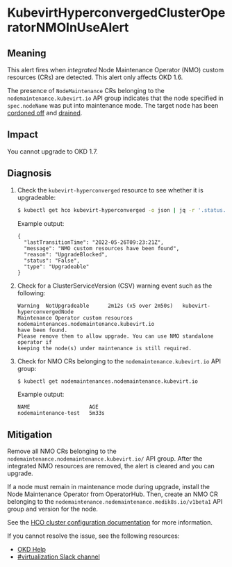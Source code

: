 # KubevirtHyperconvergedClusterOperatorNMOInUseAlert
<!-- Edited by apinnick, Nov 2022-->

## Meaning

<!--DS: This alert fires when _integrated_ Node Maintenance Operator (NMO) custom resources (CRs) are detected. This alert only affects {VirtProductName} 4.10.-->

<!--DS: The Node Maintenance Operator is not included with {VirtProductName} 4.11.0 or later. Instead, the Operator is installed from OperatorHub.-->

<!--DS: The presence of `NodeMaintenance` CRs belonging to the `nodemaintenance.kubevirt.io` API group indicates that the node specified in `spec.nodeName` was put into maintenance mode. The target node has been cordoned off and drained.-->

<!--USstart-->
This alert fires when _integrated_ Node Maintenance Operator (NMO) custom resources (CRs) are detected. This alert only affects OKD 1.6.

The presence of `NodeMaintenance` CRs belonging to the `nodemaintenance.kubevirt.io` API group indicates that the node specified in `spec.nodeName` was put into maintenance mode. The target node has been [cordoned off](https://kubernetes.io/docs/reference/generated/kubectl/kubectl-commands#cordon) and [drained](https://kubernetes.io/docs/tasks/administer-cluster/safely-drain-node/#use-kubectl-drain-to-remove-a-node-from-service).
<!--USend-->

## Impact

<!--DS: You cannot upgrade to {VirtProductName} 4.11.-->
<!--USstart-->
You cannot upgrade to OKD 1.7.
<!--USend-->

## Diagnosis

1. Check the `kubevirt-hyperconverged` resource to see whether it is upgradeable:

   ```bash
   $ kubectl get hco kubevirt-hyperconverged -o json | jq -r '.status.conditions[] | select(.type == "Upgradeable")'
   ```

   Example output:

   ```
   {
     "lastTransitionTime": "2022-05-26T09:23:21Z",
     "message": "NMO custom resources have been found",
     "reason": "UpgradeBlocked",
     "status": "False",
     "type": "Upgradeable"
   }
   ```

2. Check for a ClusterServiceVersion (CSV) warning event such as the following:

   ```
   Warning  NotUpgradeable      2m12s (x5 over 2m50s)   kubevirt-hyperconvergedNode
   Maintenance Operator custom resources nodemaintenances.nodemaintenance.kubevirt.io 
   have been found.
   Please remove them to allow upgrade. You can use NMO standalone operator if
   keeping the node(s) under maintenance is still required.
   ```

3. Check for NMO CRs belonging to the `nodemaintenance.kubevirt.io` API group:

   ```bash
   $ kubectl get nodemaintenances.nodemaintenance.kubevirt.io
   ```

   Example output:

   ```
   NAME                   AGE
   nodemaintenance-test   5m33s
   ```

## Mitigation

Remove all NMO CRs belonging to the `nodemaintenance.nodemaintenance.kubevirt.io/` API group. After the integrated NMO resources are removed, the alert is cleared and you can upgrade.

If a node must remain in maintenance mode during upgrade, install the Node Maintenance Operator from OperatorHub. Then, create an NMO CR belonging to the `nodemaintenance.nodemaintenance.medik8s.io/v1beta1` API group and version for the node.

<!--DS: If you cannot resolve the issue, log in to the link:https://access.redhat.com[Customer Portal] and open a support case, attaching the artifacts gathered during the Diagnosis procedure.-->
<!--USstart-->
See the [HCO cluster configuration documentation](https://github.com/kubevirt/hyperconverged-cluster-operator/blob/main/docs/cluster-configuration.md#enablecommonbootimageimport-feature-gate) for more information.

If you cannot resolve the issue, see the following resources:

- [OKD Help](https://www.okd.io/help/)
- [#virtualization Slack channel](https://kubernetes.slack.com/channels/virtualization)
<!--USend-->
